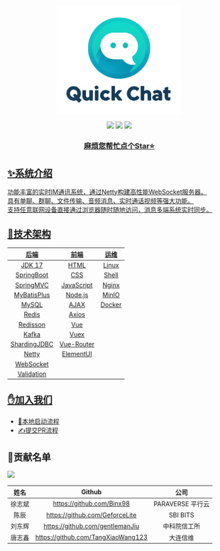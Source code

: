 <p align="center">
    <img src="docs/image/logo.png" width="280" />
</p>

<div align="center">
    <a href="https://github.com/Binx98/QuickChat"><img src="https://img.shields.io/badge/后端-项目地址-yellow.svg?style=plasticr"></a>
    <a href="https://github.com/Binx98/QuickChat-Front-PC"><img src="https://img.shields.io/badge/前端PC端-项目地址-blueviolet.svg?style=plasticr"></a>
    <a href="https://github.com/Binx98/QuickChat-Front-Mobile"><img src="https://img.shields.io/badge/前端移动端-项目地址-blueviolet.svg?style=plasticr"></a>
    <a href="" target="_blank">
    <br>
    <h3>麻烦您帮忙点个Star⭐</h3>
</div>

## ✨系统介绍

功能丰富的实时IM通讯系统，通过Netty构建高性能WebSocket服务器。<br>
具有单聊、群聊、文件传输、音频消息、实时通话视频等强大功能。<br>
支持任意联网设备直接通过浏览器随时随地访问，消息多端系统实时同步。<br>

## 🚀技术架构

|      后端      |     前端     |   运维   |
|:------------:|:----------:|:------:|
|    JDK 17    |    HTML    | Linux  |
|  SpringBoot  |    CSS     | Shell  |
|  SpringMVC   | JavaScript | Nginx  |
| MyBatisPlus  |  Node.js   | MinIO  |
|    MySQL     |    AJAX    | Docker |
|    Redis     |   Axios    |        |
|   Redisson   |    Vue     |        |
|    Kafka     |    Vuex    |        |
| ShardingJDBC | Vue-Router |        |
|    Netty     | ElementUI  |        |
|  WebSocket   |            |        |
|  Validation  |            |        |

## ✋加入我们

- [🚢本地启动流程](https://github.com/Binx98/QuickChat/blob/master/docs/guide/%E6%9C%AC%E5%9C%B0%E7%8E%AF%E5%A2%83%E9%83%A8%E7%BD%B2.md)
- [✍提交PR流程](https://github.com/Binx98/QuickChat/blob/master/docs/guide/%E6%8F%90%E4%BA%A4PR%E6%B5%81%E7%A8%8B.md)

## 🎉贡献名单

<a href="https://github.com/Binx98/QuickChat/graphs/contributors">
  <img src="https://contrib.rocks/image?repo=Binx98/QuickChat" />
</a>

| 姓名  |               Github               |      公司       |
|:---:|:----------------------------------:|:-------------:|
| 徐志斌 |     https://github.com/Binx98      | PARAVERSE 平行云 |
| 陈辰  |   https://github.com/GeforceLite   |   SBI BITS    |
| 刘东辉 |  https://github.com/gentlemanJiu   |    中科院信工所     |
| 唐志鑫 | https://github.com/TangXiaoWang123 |     大连信维      |
